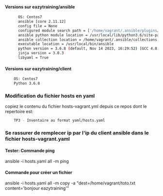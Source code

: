 #### Versions sur eazytraining/ansible
```bash
      OS: Centos7
      ansible [core 2.11.12]
      config file = None
      configured module search path = ['/home/vagrant/.ansible/plugins/modules', '/usr/share/ansible/plugins/modules']
      ansible python module location = /usr/local/lib/python3.6/site-packages/ansible
      ansible collection location = /home/vagrant/.ansible/collections:/usr/share/ansible/collections
      executable location = /usr/local/bin/ansible
      python version = 3.6.8 (default, Nov 14 2023, 16:29:52) [GCC 4.8.5 20150623 (Red Hat 4.8.5-44)]
      jinja version = 3.0.3
      libyaml = True
```
  
#### Versions sur eazytraining/client
```bash
    OS: Centos7
    Python 3.6.8
```

### Modification du fichier hosts en yaml

copiez le contenu du fichier hosts-vagrant.yml depuis ce repos dont le repertoire est:

```bash
    TP3 - Inventaire au format yaml/hosts.yaml
```

### Se rassurer de remplecer ip par l'ip du client ansible dans le fichier hosts-vagrant.yaml

#### Tester: Commande ping

ansible -i hosts.yaml all -m ping
 
#### Commande pour créer un fichier

ansible -i hosts.yaml all -m copy -a "dest=/home/vagrant/toto.txt content='bonjour eazytraining'"
